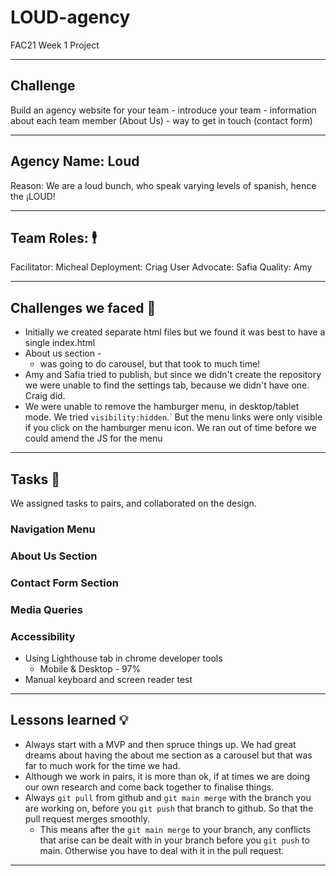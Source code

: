 # LOUD-agency

FAC21 Week 1 Project 

---
## Challenge
Build an agency website for your team
    - introduce your team
    - information about each team member (About Us)
    - way to get in touch (contact form)

---

## Agency Name: Loud
Reason: We are a loud bunch, who speak varying levels of spanish, hence the ¡LOUD!

---

## Team Roles: :business_suit_levitating:
Facilitator: Micheal
Deployment: Criag
User Advocate: Safia
Quality: Amy

---

## Challenges we faced 	:dizzy:
- Initially we created separate html files but we found it was best to have a single index.html
- About us section - 
  - was going to do carousel, but that took to much time!
- Amy and Safia tried to publish, but since we didn't create the repository we were unable to find the settings tab, because we didn't have one. Craig did. 
- We were unable to remove the hamburger menu, in desktop/tablet mode. We tried `visibility:hidden`.` But the menu links were only visible if you click on the hamburger menu icon. We ran out of time before we could amend the JS for the menu 

---

## Tasks :notebook:

We assigned tasks to pairs, and collaborated on the design. 

### Navigation Menu 

### About Us Section

### Contact Form Section

### Media Queries

### Accessibility
- Using Lighthouse tab in chrome developer tools
  - Mobile & Desktop - 97% 
- Manual keyboard and screen reader test

---

## Lessons learned 	:bulb:
- Always start with a MVP and then spruce things up. We had great dreams about having the about me section as a carousel but that was far to much work for the time we had.
- Although we work in pairs, it is more than ok, if at times we are doing our own research and come back together to finalise things.
- Always `git pull` from github and `git main merge` with the branch you are working on, before you `git push` that branch to github. So that the pull request merges smoothly. 
  - This means after the `git main merge` to your branch, any conflicts that arise can be dealt with in your branch before you `git push` to main. Otherwise you have to deal with it in the pull request. 

---

